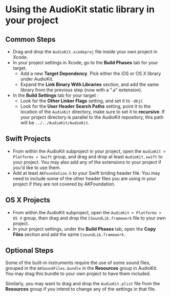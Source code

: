 # Using the AudioKit static library in your project

## Common Steps
* Drag and drop the `AudioKit.xcodeproj` file inside your own project in Xcode.
* In your project settings in Xcode, go to the **Build Phases** tab for your target.
	* Add a new **Target Dependency**. Pick either the iOS or OS X library under AudioKit.
	* Expand the **Link Binary With Libraries** section, and add the same library from the previous step (now with a ".a" extension).
* In the **Build Settings** tab for your target :
	* Look for the **Other Linker Flags** setting, and set it to `-ObjC`
	* Look for the **User Header Search Paths** setting, point it to the location of the `AudioKit` directory, make sure to set it to **recursive**.  If your project directory is parallel to the AudioKit repository, this path will be `../../AudioKit/AudioKit`.

## Swift Projects
* From within the AudioKit subproject in your project, open the `AudioKit > Platforms > Swift` group, and drag and drop at least `AudioKit.swift` to your project. You may also add any of the extensions to your project if you'd like to use them.
* Add at least `AKFoundation.h` to your Swift briding header file. You may need to include some of the other header files you are using in your project if they are not covered by AKFoundation.

## OS X Projects
* From within the AudioKit subproject, open the `AudioKit > Platforms > OS X` group, then drag and drop the `CSoundLib.framework` file to your own project.
* In your project settings, under the **Build Phases** tab, open the **Copy Files** section and add the same `CsoundLib.framework`.

## Optional Steps
Some of the built-in instruments require the use of some sound files, grouped in the `AKSoundFiles.bundle` in the **Resources** group in AudioKit. You may drag this bundle to your own project to have them included.

Similarly, you may want to drag and drop the `AudioKit.plist` file from the **Resources** group if you intend to change any of the settings in that file.
